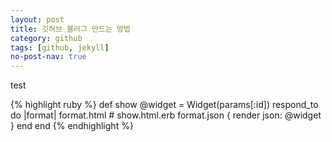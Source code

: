 ```yaml
---
layout: post
title: 깃허브 블러그 만드는 방법  
category: github 
tags: [github, jekyll]
no-post-nav: true
---
```


test

{% highlight ruby %}
def show
  @widget = Widget(params[:id])
  respond_to do |format|
    format.html # show.html.erb
    format.json { render json: @widget }
  end
end
{% endhighlight %}